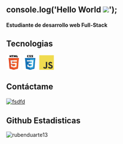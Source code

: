 ## console.log('Hello World <img src="https://raw.githubusercontent.com/MartinHeinz/MartinHeinz/master/wave.gif" width="30px">');


<h4>Estudiante de desarrollo web Full-Stack </h3>

## Tecnologias

<p align="left">
<a href="https://www.w3.org/html/" target="_blank"> <img src="https://raw.githubusercontent.com/devicons/devicon/master/icons/html5/html5-original-wordmark.svg" alt="html5" width="40" height="40"/></a> 
<a href="https://www.w3schools.com/css/" target="_blank"> <img src="https://raw.githubusercontent.com/devicons/devicon/master/icons/css3/css3-original-wordmark.svg" alt="css3" width="40" height="40"/></a>
<a href="https://developer.mozilla.org/en-US/docs/Web/JavaScript" target="_blank"> <img src="https://raw.githubusercontent.com/devicons/devicon/master/icons/javascript/javascript-original.svg" alt="javascript" width="40" height="40"/> </a>

## Contáctame

<a href="https://www.linkedin.com/in/rubenduarte13/" target="blank"><img align="center" src="https://raw.githubusercontent.com/rahuldkjain/github-profile-readme-generator/master/src/images/icons/Social/linked-in-alt.svg" alt="fsdfd" height="30" width="40" /></a>
  
## Github Estadisticas

<p><img align="left" src="https://github-readme-stats.vercel.app/api/top-langs?username=rubenduarte13&show_icons=true&locale=es&layout=compact" alt="rubenduarte13" /></p>

<!--
**rubenduarte13/rubenduarte13** is a ✨ _special_ ✨ repository because its `README.md` (this file) appears on your GitHub profile.

Here are some ideas to get you started:

- 🔭 I’m currently working on ...
- 🌱 I’m currently learning ...
- 👯 I’m looking to collaborate on ...
- 🤔 I’m looking for help with ...
- 💬 Ask me about ...
- 📫 How to reach me: ...
- 😄 Pronouns: ...
- ⚡ Fun fact: ...
-->
